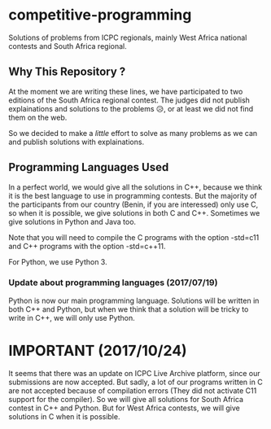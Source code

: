 # competitive-programming
Solutions of problems from ICPC regionals, mainly West Africa national contests
and South Africa regional.

## Why This Repository ?
At the moment we are writing these lines, we have participated to two editions
of the South Africa regional contest. The judges did not publish explainations
and solutions to the problems :disappointed_relieved:, or at least we did not
find them on the web.

So we decided to make a *little* effort to solve as many problems as we can
and publish solutions with explainations.

## Programming Languages Used
In a perfect world, we would give all the solutions in C++, because we think it
is the best language to use in programming contests. But the majority of the
participants from our country (Benin, if you are interessed) only use C, so when
it is possible, we give solutions in both C and C++. Sometimes we give
solutions in Python and Java too.

Note that you will need to compile the C programs with the option -std=c11 and
C++ programs with the option -std=c++11.

For Python, we use Python 3.

### Update about programming languages (2017/07/19)
Python is now our main programming language. Solutions will be written in both
C++ and Python, but when we think that a solution will be tricky to write in
C++, we will only use Python. 

# IMPORTANT (2017/10/24)
It seems that there was an update on ICPC Live Archive platform, since our
submissions are now accepted. But sadly, a lot of our programs written in C are
not accepted because of compilation errors (They did not activate C11 support
for the compiler). So we will give all solutions for South Africa contest in
C++ and Python. But for West Africa contests, we will give solutions in C when
it is possible.
